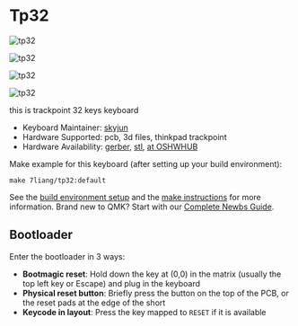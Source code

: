 # Tp32

![tp32](https://i.imgur.com/B0D0AmQ.jpg)

![tp32](https://i.imgur.com/Hl8T3rO.jpg)

![tp32](https://i.imgur.com/SL5hpnu.jpg)

![tp32](https://i.imgur.com/hjV2hN1.jpg)

this is trackpoint 32 keys keyboard

* Keyboard Maintainer: [skyjun](https://github.com/skyjun/tp32)
* Hardware Supported: pcb, 3d files, thinkpad trackpoint
* Hardware Availability: [gerber](https://github.com/skyjun/tp32/tree/main/gerber), [stl](https://github.com/skyjun/tp32/tree/main/stl), [at OSHWHUB](https://oshwhub.com/pkerr/keyborard-juk-32-rev-a)

Make example for this keyboard (after setting up your build environment):

    make 7liang/tp32:default


See the [build environment setup](https://docs.qmk.fm/#/getting_started_build_tools) and the [make instructions](https://docs.qmk.fm/#/getting_started_make_guide) for more information. Brand new to QMK? Start with our [Complete Newbs Guide](https://docs.qmk.fm/#/newbs).

## Bootloader

Enter the bootloader in 3 ways:

* **Bootmagic reset**: Hold down the key at (0,0) in the matrix (usually the top left key or Escape) and plug in the keyboard
* **Physical reset button**: Briefly press the button on the top of the PCB, or the reset pads at the edge of the short
* **Keycode in layout**: Press the key mapped to `RESET` if it is available
